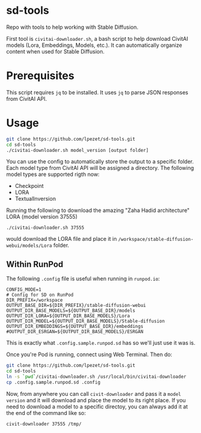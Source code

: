 # sd-tools

Repo with tools to help working with Stable Diffusion.

First tool is `civitai-downloader.sh`, a bash script to help download CivitAI models (Lora, Embeddings, Models, etc.).
It can automatically organize content when used for Stable Diffusion.

# Prerequisites

This script requires `jq` to be installed.
It uses `jq` to parse JSON responses from CivitAI API.

# Usage

```bash
git clone https://github.com/lpezet/sd-tools.git
cd sd-tools
./civitai-downloader.sh model_version [output folder]
```

You can use the config to automatically store the output to a specific folder.
Each model type from CivitAI API will be assigned a directory.
The following model types are supported rigth now:
- Checkpoint
- LORA
- TextualInversion

Running the following to download the amazing "Zaha Hadid architecture" LORA (model version 37555)
```
./civitai-downloader.sh 37555
```
would download the LORA file and place it in `/workspace/stable-diffusion-webui/models/Lora` folder.


## Within RunPod

The following `.config` file is useful when running in `runpod.io`:
```
CONFIG_MODE=1
# Config for SD on RunPod
DIR_PREFIX=/workspace
OUTPUT_BASE_DIR=${DIR_PREFIX}/stable-diffusion-webui
OUTPUT_DIR_BASE_MODELS=${OUTPUT_BASE_DIR}/models
OUTPUT_DIR_LORA=${OUTPUT_DIR_BASE_MODELS}/Lora
OUTPUT_DIR_MODEL=${OUTPUT_DIR_BASE_MODELS}/Stable-diffusion
OUTPUT_DIR_EMBEDDINGS=${OUTPUT_BASE_DIR}/embeddings
#OUTPUT_DIR_ESRGAN=${OUTPUT_DIR_BASE_MODELS}/ESRGAN
```

This is exactly what `.config.sample.runpod.sd` has so we'll just use it was is.

Once you're Pod is running, connect using Web Terminal.
Then do:

```bash
git clone https://github.com/lpezet/sd-tools.git
cd sd-tools
ln -s `pwd`/civitai-downloader.sh /usr/local/bin/civitai-downloader
cp .config.sample.runpod.sd .config
```

Now, from anywhere you can call `civit-downloader` and pass it a `model version` and it will download and place the model to its right place.
If you need to download a model to a specific directoy, you can always add it at the end of the command like so:
```bash
civit-downloader 37555 /tmp/
```


